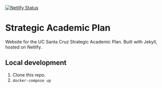 [![Netlify Status](https://api.netlify.com/api/v1/badges/4d8780d2-794e-4cdf-a9e3-2785456ecb53/deploy-status)](https://app.netlify.com/sites/ucsc-sap/deploys)

# Strategic Academic Plan

Website for the UC Santa Cruz Strategic Academic Plan. Built with Jekyll, hosted on Netlify.

## Local development

1. Clone this repo.
2. `docker-compose up`

